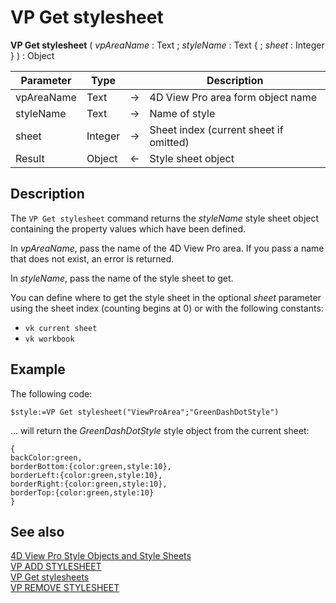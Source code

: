 # VP Get stylesheet


**VP Get stylesheet** ( *vpAreaName* : Text ; *styleName* : Text { ; *sheet* : Integer } ) : Object



|Parameter|Type| |Description|
|---|---|---|---|
|vpAreaName|Text|->|4D View Pro area form object name|
|styleName|Text|->|Name of style|
|sheet|Integer|->|Sheet index (current sheet if omitted)|
|Result|Object|<-|Style sheet object|

## Description

The `VP Get stylesheet` command returns the *styleName* style sheet object containing the property values which have been defined.

In *vpAreaName*, pass the name of the 4D View Pro area. If you pass a name that does not exist, an error is returned.

In *styleName*, pass the name of the style sheet to get.


You can define where to get the style sheet in the optional *sheet* parameter using the sheet index (counting begins at 0) or with the following constants:

* `vk current sheet`
* `vk workbook`  

## Example

The following code:

```4d
$style:=VP Get stylesheet("ViewProArea";"GreenDashDotStyle")
```

... will return the *GreenDashDotStyle* style object from the current sheet:

```4d
{
backColor:green,
borderBottom:{color:green,style:10},
borderLeft:{color:green,style:10},
borderRight:{color:green,style:10},
borderTop:{color:green,style:10}
}
```

## See also

[4D View Pro Style Objects and Style Sheets](../configuring.md#style-objects--style-sheets)<br/>
[VP ADD STYLESHEET](VP%20ADD%20STYLESHEET.md)<br/>
[VP Get stylesheets](VP%20Get%20stylesheets.md)<br/>
[VP REMOVE STYLESHEET](VP%20REMOVE%20STYLESHEET.md)